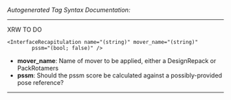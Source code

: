 _Autogenerated Tag Syntax Documentation:_

---
XRW TO DO

```
<InterfaceRecapitulation name="(string)" mover_name="(string)"
        pssm="(bool; false)" />
```

-   **mover_name**: Name of mover to be applied, either a DesignRepack or PackRotamers
-   **pssm**: Should the pssm score be calculated against a possibly-provided pose reference?

---
